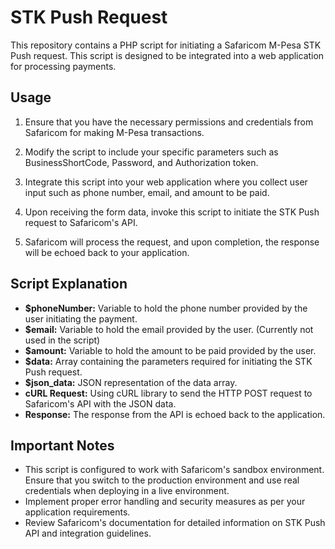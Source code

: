 # STK Push Request

This repository contains a PHP script for initiating a Safaricom M-Pesa STK Push request. This script is designed to be integrated into a web application for processing payments.

## Usage

1. Ensure that you have the necessary permissions and credentials from Safaricom for making M-Pesa transactions.

2. Modify the script to include your specific parameters such as BusinessShortCode, Password, and Authorization token.

3. Integrate this script into your web application where you collect user input such as phone number, email, and amount to be paid.

4. Upon receiving the form data, invoke this script to initiate the STK Push request to Safaricom's API.

5. Safaricom will process the request, and upon completion, the response will be echoed back to your application.

## Script Explanation

- **$phoneNumber:** Variable to hold the phone number provided by the user initiating the payment.
- **$email:** Variable to hold the email provided by the user. (Currently not used in the script)
- **$amount:** Variable to hold the amount to be paid provided by the user.
- **$data:** Array containing the parameters required for initiating the STK Push request.
- **$json_data:** JSON representation of the data array.
- **cURL Request:** Using cURL library to send the HTTP POST request to Safaricom's API with the JSON data.
- **Response:** The response from the API is echoed back to the application.

## Important Notes

- This script is configured to work with Safaricom's sandbox environment. Ensure that you switch to the production environment and use real credentials when deploying in a live environment.
- Implement proper error handling and security measures as per your application requirements.
- Review Safaricom's documentation for detailed information on STK Push API and integration guidelines.

